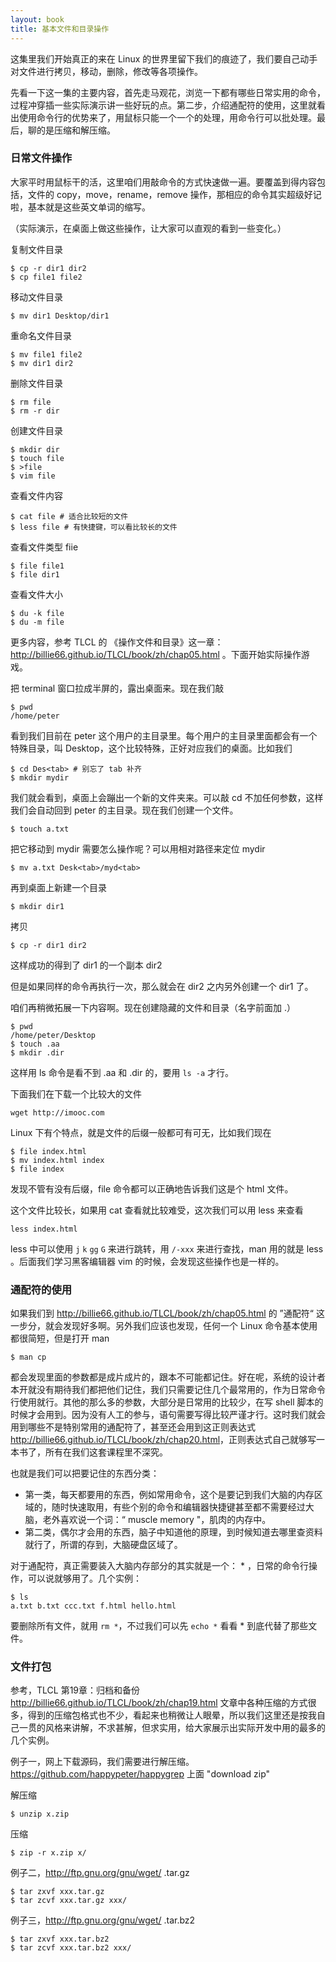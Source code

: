 ```yaml
---
layout: book
title: 基本文件和目录操作
---
```


这集里我们开始真正的来在 Linux 的世界里留下我们的痕迹了，我们要自己动手对文件进行拷贝，移动，删除，修改等各项操作。

先看一下这一集的主要内容，首先走马观花，浏览一下都有哪些日常实用的命令，过程冲穿插一些实际演示讲一些好玩的点。第二步，介绍通配符的使用，这里就看出使用命令行的优势来了，用鼠标只能一个一个的处理，用命令行可以批处理。最后，聊的是压缩和解压缩。

### 日常文件操作
大家平时用鼠标干的活，这里咱们用敲命令的方式快速做一遍。要覆盖到得内容包括，文件的 copy，move，rename，remove 操作，那相应的命令其实超级好记啦，基本就是这些英文单词的缩写。

（实际演示，在桌面上做这些操作，让大家可以直观的看到一些变化。）

复制文件目录

    $ cp -r dir1 dir2
    $ cp file1 file2

移动文件目录

    $ mv dir1 Desktop/dir1

重命名文件目录

    $ mv file1 file2
    $ mv dir1 dir2

删除文件目录

    $ rm file
    $ rm -r dir

创建文件目录

    $ mkdir dir
    $ touch file
    $ >file
    $ vim file

查看文件内容

    $ cat file # 适合比较短的文件
    $ less file # 有快捷键，可以看比较长的文件


查看文件类型 fiie

    $ file file1
    $ file dir1

查看文件大小

    $ du -k file
    $ du -m file


更多内容，参考 TLCL 的 《操作文件和目录》这一章：<http://billie66.github.io/TLCL/book/zh/chap05.html> 。下面开始实际操作游戏。

把 terminal 窗口拉成半屏的，露出桌面来。现在我们敲

```
$ pwd
/home/peter
```

看到我们目前在 peter 这个用户的主目录里。每个用户的主目录里面都会有一个特殊目录，叫 Desktop，这个比较特殊，正好对应我们的桌面。比如我们

```
$ cd Des<tab> # 别忘了 tab 补齐
$ mkdir mydir
```

我们就会看到，桌面上会蹦出一个新的文件夹来。可以敲 cd 不加任何参数，这样我们会自动回到 peter 的主目录。现在我们创建一个文件。

```
$ touch a.txt
```

把它移动到 mydir 需要怎么操作呢？可以用相对路径来定位 mydir

```
$ mv a.txt Desk<tab>/myd<tab>
```

再到桌面上新建一个目录

```
$ mkdir dir1
```

拷贝

```
$ cp -r dir1 dir2
```
这样成功的得到了 dir1 的一个副本 dir2

但是如果同样的命令再执行一次，那么就会在 dir2 之内另外创建一个 dir1 了。


咱们再稍微拓展一下内容啊。现在创建隐藏的文件和目录（名字前面加 .）

```
$ pwd
/home/peter/Desktop
$ touch .aa
$ mkdir .dir
```

这样用 ls 命令是看不到 .aa 和 .dir 的，要用 `ls -a` 才行。

下面我们在下载一个比较大的文件

```
wget http://imooc.com
```

Linux 下有个特点，就是文件的后缀一般都可有可无，比如我们现在

```
$ file index.html
$ mv index.html index
$ file index
```

发现不管有没有后缀，file 命令都可以正确地告诉我们这是个 html 文件。

这个文件比较长，如果用 cat 查看就比较难受，这次我们可以用 less 来查看

```
less index.html
```

less 中可以使用 `j` `k` `gg` `G` 来进行跳转，用 `/-xxx` 来进行查找，man 用的就是 less 。后面我们学习黑客编辑器 vim 的时候，会发现这些操作也是一样的。

### 通配符的使用

如果我们到 <http://billie66.github.io/TLCL/book/zh/chap05.html> 的 ”通配符“ 这一步分，就会发现好多啊。另外我们应该也发现，任何一个 Linux 命令基本使用都很简短，但是打开 man

```
$ man cp
```

都会发现里面的参数都是成片成片的，跟本不可能都记住。好在呢，系统的设计者本开就没有期待我们都把他们记住，我们只需要记住几个最常用的，作为日常命令行使用就行。其他的那么多的参数，大部分是日常用的比较少，在写 shell 脚本的时候才会用到。因为没有人工的参与，语句需要写得比较严谨才行。这时我们就会用到哪些不是特别常用的通配符了，甚至还会用到这正则表达式 <http://billie66.github.io/TLCL/book/zh/chap20.html>，正则表达式自己就够写一本书了，所有在我们这套课程里不深究。


也就是我们可以把要记住的东西分类：

- 第一类，每天都要用的东西，例如常用命令，这个是要记到我们大脑的内存区域的，随时快速取用，有些个别的命令和编辑器快捷键甚至都不需要经过大脑，老外喜欢说一个词：“ muscle memory "，肌肉的内存中。
- 第二类，偶尔才会用的东西，脑子中知道他的原理，到时候知道去哪里查资料就行了，所谓的存到，大脑硬盘区域了。


对于通配符，真正需要装入大脑内存部分的其实就是一个： * ，日常的命令行操作，可以说就够用了。几个实例：

```
$ ls
a.txt b.txt ccc.txt f.html hello.html
```

要删除所有文件，就用 `rm *`，不过我们可以先 `echo *` 看看 * 到底代替了那些文件。


### 文件打包
参考，TLCL 第19章：归档和备份 <http://billie66.github.io/TLCL/book/zh/chap19.html>
文章中各种压缩的方式很多，得到的压缩包格式也不少，看起来也稍微让人眼晕，所以我们这里还是按我自己一贯的风格来讲解，不求甚解，但求实用，给大家展示出实际开发中用的最多的几个实例。

例子一，网上下载源码，我们需要进行解压缩。<https://github.com/happypeter/happygrep> 上面 "download zip"

解压缩

    $ unzip x.zip

压缩

    $ zip -r x.zip x/


例子二，http://ftp.gnu.org/gnu/wget/ .tar.gz

    $ tar zxvf xxx.tar.gz
    $ tar zcvf xxx.tar.gz xxx/

例子三，http://ftp.gnu.org/gnu/wget/ .tar.bz2

    $ tar zxvf xxx.tar.bz2
    $ tar zcvf xxx.tar.bz2 xxx/

